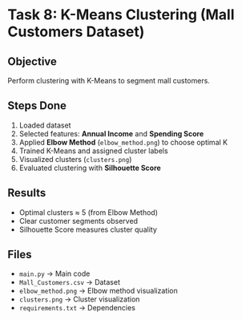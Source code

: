 # Task 8: K-Means Clustering (Mall Customers Dataset)

## Objective
Perform clustering with K-Means to segment mall customers.

## Steps Done
1. Loaded dataset
2. Selected features: **Annual Income** and **Spending Score**
3. Applied **Elbow Method** (`elbow_method.png`) to choose optimal K
4. Trained K-Means and assigned cluster labels
5. Visualized clusters (`clusters.png`)
6. Evaluated clustering with **Silhouette Score**

## Results
- Optimal clusters ≈ 5 (from Elbow Method)
- Clear customer segments observed
- Silhouette Score measures cluster quality

## Files
- `main.py` → Main code
- `Mall_Customers.csv` → Dataset
- `elbow_method.png` → Elbow method visualization
- `clusters.png` → Cluster visualization
- `requirements.txt` → Dependencies

